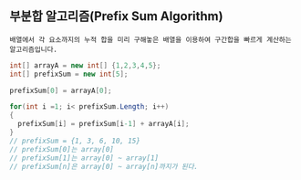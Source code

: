 ## 부분합 알고리즘(Prefix Sum Algorithm)

    배열에서 각 요소까지의 누적 합을 미리 구해놓은 배열을 이용하여 구간합을 빠르게 계산하는 알고리즘입니다.
    
``` cs
int[] arrayA = new int[] {1,2,3,4,5};
int[] prefixSum = new int[5];

prefixSum[0] = arrayA[0];

for(int i =1; i< prefixSum.Length; i++)
{
  prefixSum[i] = prefixSum[i-1] + arrayA[i]; 
}
// prefixSum = {1, 3, 6, 10, 15}
// prefixSum[0]는 array[0]
// prefixSum[1]는 array[0] ~ array[1]
// prefixSum[n]은 array[0] ~ array[n]까지가 된다.
```
